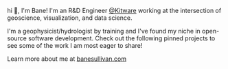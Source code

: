 hi :wave:, I'm Bane! I'm an R&D Engineer [@Kitware](https://github.com/Kitware) working at the intersection of geoscience, visualization, and data science.

I'm a geophysicist/hydrologist by training and I've found my niche in open-source software development. Check out the following pinned projects to see some of the work I am most eager to share!

Learn more about me at [banesullivan.com](https://banesullivan.com/)
